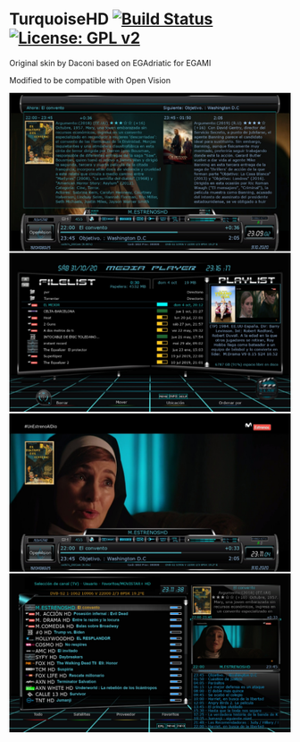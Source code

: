 TurquoiseHD [![Build Status](https://travis-ci.org/OpenVisionE2/TurquoiseHD-skin.svg?branch=master)](https://travis-ci.org/OpenVisionE2/TurquoiseHD-skin) [![License: GPL v2](https://img.shields.io/badge/License-GPL%20v2-blue.svg)](https://www.gnu.org/licenses/old-licenses/gpl-2.0.en.html)
===========

Original skin by Daconi based on EGAdriatic for EGAMI

Modified to be compatible with Open Vision

![Screenshot](sc1.jpg)
![Screenshot](sc2.jpg)
![Screenshot](sc3.jpg)
![Screenshot](sc4.jpg)
